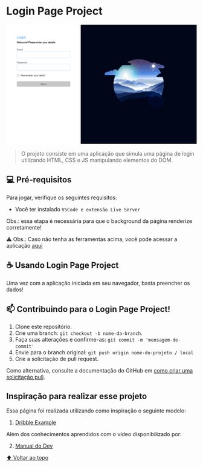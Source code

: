 # Login Page Project

<img src="login-example.png" alt="exemplo imagem">

> O projeto consiste em uma aplicação que simula uma página de login utilizando HTML, CSS e JS manipulando elementos do DOM.

## 💻 Pré-requisitos

Para jogar, verifique os seguintes requisitos:

- Você ter instalado `VSCode e extensão Live Server`

Obs.: essa etapa é necessária para que o background da página renderize corretamente!

⚠️ Obs.: Caso não tenha as ferramentas acima, você pode acessar a aplicação <a href="https://login-page-project.vercel.app/" >aqui</a>

## ☕ Usando Login Page Project

Uma vez com a aplicação iniciada em seu navegador, basta preencher os dados!

## 📫 Contribuindo para o Login Page Project!

1. Clone este repositório.
2. Crie uma branch: `git checkout -b nome-da-branch`.
3. Faça suas alterações e confirme-as: `git commit -m 'mensagem-de-commit'`
4. Envie para o branch original: `git push origin nome-do-projeto / local`
5. Crie a solicitação de pull request.

Como alternativa, consulte a documentação do GitHub em [como criar uma solicitação pull](https://help.github.com/en/github/collaborating-with-issues-and-pull-requests/creating-a-pull-request).

## Inspiração para realizar esse projeto

Essa página foi realizada utilizando como inspiração o seguinte modelo:

1. [Dribble Example](https://dribbble.com/shots/17564792-Log-in-page-Untitled-UI)

Além dos conhecimentos aprendidos com o vídeo disponibilizado por:

2. [Manual do Dev](https://www.youtube.com/watch?v=tyVvNj-UvxM)

[⬆ Voltar ao topo](#login-page-project)<br>

